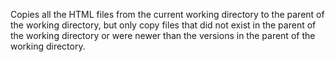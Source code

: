 Copies all the HTML files from the current working directory to the parent of the working directory, but only copy files that did not exist in the parent of the working directory or were newer than the versions in the parent of the working directory.
